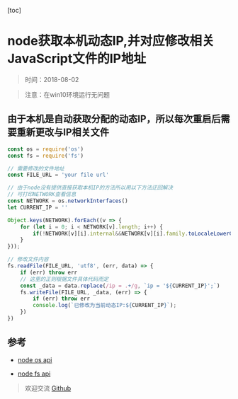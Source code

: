 [toc]

# node获取本机动态IP,并对应修改相关JavaScript文件的IP地址

> 时间：2018-08-02

> 注意：在win10环境运行无问题

## 由于本机是自动获取分配的动态IP，所以每次重启后需要重新更改与IP相关文件

```js
const os = require('os')
const fs = require('fs') 

// 需要修改的文件地址
const FILE_URL = 'your file url'

// 由于node没有提供直接获取本机IP的方法所以用以下方法迂回解决
// 可打印NETWORK查看信息
const NETWORK = os.networkInterfaces()
let CURRENT_IP = ''

Object.keys(NETWORK).forEach((v => {
    for (let i = 0; i < NETWORK[v].length; i++) {
        if(!NETWORK[v][i].internal&&NETWORK[v][i].family.toLocaleLowerCase() === 'ipv4') CURRENT_IP =  NETWORK[v][i].address  
    }
}));

// 修改文件内容
fs.readFile(FILE_URL, 'utf8', (err, data) => {
    if (err) throw err
    // 这里的正则根据文件具体代码而定
    const _data = data.replace(/ip = .+/g, `ip = '${CURRENT_IP}';`)
    fs.writeFile(FILE_URL, _data, (err) => {
        if (err) throw err
        console.log(`已修改为当前动态IP:${CURRENT_IP}`);
    })
})
```

## 参考
- [node os api](https://nodejs.org/dist/latest-v8.x/docs/api/os.html)

- [node fs api](https://nodejs.org/dist/latest-v8.x/docs/api/fs.html)

> 欢迎交流 [Github](https://github.com/WarrenHewitt/blog/issues)
